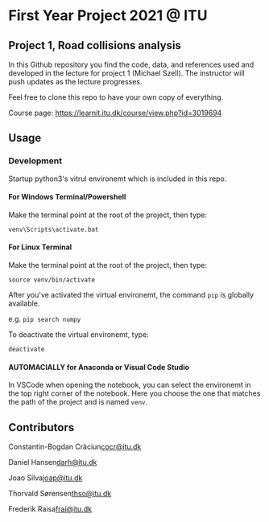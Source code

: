 # First Year Project 2021 @ ITU
## Project 1, Road collisions analysis

In this Github repository you find the code, data, and references used and developed in the lecture for project 1 (Michael Szell). The instructor will push updates as the lecture progresses.

Feel free to clone this repo to have your own copy of everything.

Course page: https://learnit.itu.dk/course/view.php?id=3019694


## Usage

### Development

Startup python3's vitrul environemt which is included in this repo.


#### For Windows Terminal/Powershell

Make the terminal point at the root of the project, then type:

`venv\Scripts\activate.bat`


#### For Linux Terminal

Make the terminal point at the root of the project, then type:


`source venv/bin/activate`

After you've activated the virtual environemt, the command `pip` is globally available.

e.g. `pip search numpy`

To deactivate the virtual environemt, type:

`deactivate`


#### AUTOMACIALLY for Anaconda or Visual Code Studio

In VSCode when opening the notebook, you can select the environemt in the top right corner of the notebook. Here you choose the one that matches the path of the project and is named `venv`.


## Contributors

Constantin-Bogdan Cräciun<cocr@itu.dk>

Daniel Hansen<darh@itu.dk>

Joao Silva<joap@itu.dk>

Thorvald Sørensen<thso@itu.dk>

Frederik Raisa<frai@itu.dk>